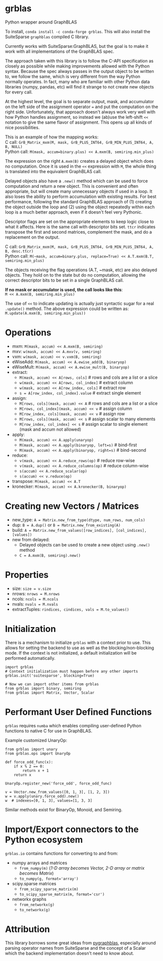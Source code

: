 # grblas
Python wrapper around GraphBLAS

To install, `conda install -c conda-forge grblas`. This will also install the SuiteSparse `graphblas` compiled C library.

Currently works with SuiteSparse:GraphBLAS, but the goal is to make it work with all implementations of the GraphBLAS spec.

The approach taken with this library is to follow the C-API specification as closely as possible while making improvements 
allowed with the Python syntax. Because the spec always passes in the output object to be written to, we follow the same, 
which is very different from the way Python normally operates. In fact, many who are familiar with other Python data 
libraries (numpy, pandas, etc) will find it strange to not create new objects for every call.

At the highest level, the goal is to separate output, mask, and accumulator on the left side of the assignment 
operator `=` and put the computation on the right side. Unfortunately, that approach doesn't always work very well
with how Python handles assignment, so instead we (ab)use the left-shift `<<` notation to give the same flavor of
assignment. This opens up all kinds of nice possibilities.

This is an example of how the mapping works:<br>
C call: `GrB_Matrix_mxm(M, mask, GrB_PLUS_INT64, GrB_MIN_PLUS_INT64, A, B, NULL)`<br>
Python call: `M(mask, accum=binary.plus) << A.mxm(B, semiring.min_plus)`<br>

The expression on the right `A.mxm(B)` creates a delayed object which does no computation. Once it is used in the 
`<<` expression with `M`, the whole thing is translated into the equivalent GraphBLAS call.

Delayed objects also have a `.new()` method which can be used to force computation and return a new 
object. This is convenient and often appropriate, but will create many unnecessary objects if used in a loop. It
also loses the ability to perform accumulation with existing results. For best performance, following the standard 
GraphBLAS approach of (1) creating the object outside the loop and (2) using the object repeatedly within each loop 
is a much better approach, even if it doesn't feel very Pythonic. 

Descriptor flags are set on the appropriate elements to keep logic close to what it affects. Here is the same call 
with descriptor bits set. `ttcr` indicates transpose the first and second matrices, complement the mask, and do a 
replacement on the output.

C call: `GrB_Matrix_mxm(M, mask, GrB_PLUS_INT64, GrB_MIN_PLUS_INT64, A, B, desc.ttcr)`<br>
Python call: `M(~mask, accum=binary.plus, replace=True) << A.T.mxm(B.T, semiring.min_plus)`

The objects receiving the flag operations (A.T, ~mask, etc) are also delayed objects. They hold on to the state but 
do no computation, allowing the correct descriptor bits to be set in a single GraphBLAS call.

**If no mask or accumulator is used, the call looks like this**:<br>
`M << A.mxm(B, semiring.min_plus)`

The use of `<<` to indicate updating is actually just syntactic sugar for a real `.update()` method. The above
expression could be written as:<br>
`M.update(A.mxm(B, semiring.min_plus))`

# Operations
 - mxm: `M(mask, accum) << A.mxm(B, semiring)`
 - mxv: `w(mask, accum) << A.mxv(v, semiring)`
 - vxm: `w(mask, accum) << v.vxm(B, semiring)`
 - eWiseAdd: `M(mask, accum) << A.ewise_add(B, binaryop)`
 - eWiseMult: `M(mask, accum) << A.ewise_mult(B, binaryop)`
 - extract: 
   + `M(mask, accum) << A[rows, cols]`  # rows and cols are a list or a slice
   + `w(mask, accum) << A[rows, col_index]`  # extract column
   + `w(mask, accum) << A[row_index, cols]`  # extract row
   + `s = A[row_index, col_index].value`  # extract single element
 - assign:
   + `M[rows, cols](mask, accum) << A`  # rows and cols are a list or a slice
   + `M[rows, col_index](mask, accum) << v`  # assign column
   + `M[row_index, cols](mask, accum) << v`  # assign row
   + `M[rows, cols](mask, accum) << s`  # assign scalar to many elements
   + `M[row_index, col_index] << s`  # assign scalar to single element (mask and accum not allowed)
 - apply:
   + `M(mask, accum) << A.apply(unaryop)`
   + `M(mask, accum) << A.apply(binaryop, left=s)`  # bind-first
   + `M(mask, accum) << A.apply(binaryop, right=s)`  # bind-second
 - reduce: 
   + `v(mask, accum) << A.reduce_rows(op)`  # reduce row-wise
   + `v(mask, accum) << A.reduce_columns(op)`  # reduce column-wise
   + `s(accum) << A.reduce_scalar(op)`
   + `s(accum) << v.reduce(op)`
 - transpose: `M(mask, accum) << A.T`
 - kronecker: `M(mask, accum) << A.kronecker(B, binaryop)`

# Creating new Vectors / Matrices
 - new_type: `A = Matrix.new_from_type(dtype, num_rows, num_cols)`
 - dup: `B = A.dup()` or `B = Matrix.new_from_existing(A)`
 - build: `A = Matrix.new_from_values([row_indices], [col_indices], [values])`
 - new from delayed:
   - Delayed objects can be used to create a new object using `.new()` method
   - `C = A.mxm(B, semiring).new()`

# Properties
 - size: `size = v.size`
 - nrows: `nrows = M.nrows`
 - ncols: `ncols = M.ncols`
 - nvals: `nvals = M.nvals`
 - extractTuples: `rindices, cindices, vals = M.to_values()`

# Initialization
There is a mechanism to initialize `grblas` with a context prior to use. This allows for setting the backend to
use as well as the blocking/non-blocking mode. If the context is not initialized, a default initialization will
be performed automatically. 

```
import grblas
# Context initialization must happen before any other imports
grblas.init('suitesparse', blocking=True)

# Now we can import other items from grblas
from grblas import binary, semiring
from grblas import Matrix, Vector, Scalar
```

# Performant User Defined Functions
`grblas` requires `numba` which enables compiling user-defined Python functions to native C for use in GraphBLAS.

Example customized UnaryOp:
```
from grblas import unary
from grblas.ops import UnaryOp

def force_odd_func(x):
    if x % 2 == 0:
        return x + 1
    return x

UnaryOp.register_new('force_odd', force_odd_func)

v = Vector.new_from_values([0, 1, 3], [1, 2, 3])
w = v.apply(unary.force_odd).new()
w  # indexes=[0, 1, 3], values=[1, 3, 3]
```

Similar methods exist for BinaryOp, Monoid, and Semiring.

# Import/Export connectors to the Python ecosystem
`grblas.io` contains functions for converting to and from:
- numpy arrays and matrices
  - `from_numpy(m)`  (_1-D array becomes Vector, 2-D array or matrix becomes Matrix_)
  - `to_numpy(g, format='array')`
- scipy.sparse matrices
  - `from_scipy_sparse_matrix(m)`
  - `to_scipy_sparse_matrix(m, format='csr')`
- networkx graphs
  - `from_networkx(g)`
  - `to_networkx(g)`

# Attribution
This library borrows some great ideas from [pygraphblas](https://github.com/michelp/pygraphblas),
especially around parsing operator names from SuiteSparse and the concept of a Scalar which the backend
implementation doesn't need to know about.

